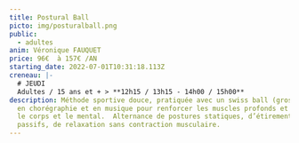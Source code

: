 ```yaml
---
title: Postural Ball
picto: img/posturalball.png
public:
  - adultes
anim: Véronique FAUQUET
price: 96€  à 157€ /AN
starting_date: 2022-07-01T10:31:18.113Z
creneau: |-
  # JEUDI
  Adultes / 15 ans et + > **12h15 / 13h15 - 14h00 / 15h00**
description: Méthode sportive douce, pratiquée avec un swiss ball (gros ballon),
  en chorégraphie et en musique pour renforcer les muscles profonds et relaxer
  le corps et le mental.  Alternance de postures statiques, d’étirements
  passifs, de relaxation sans contraction musculaire.
---
```

